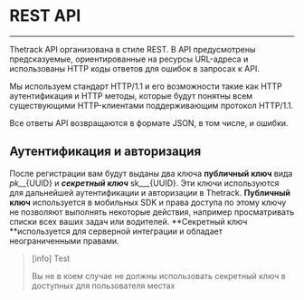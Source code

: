 # REST API

---

Thetrack API организована в стиле REST. В API предусмотрены предсказуемые, ориентированные на ресурсы URL-адреса и использованы HTTP коды ответов для ошибок в запросах к API.

Мы используем стандарт HTTP/1.1 и его возможности такие как HTTP аутентификация и HTTP методы, которые будут понятны всем существующими HTTP-клиентами поддерживающим протокол HTTP/1.1.

Все ответы API возвращаются в формате JSON, в том числе, и ошибки.

## Аутентификация и авторизация

После регистрации вам будут выданы два ключа **публичный ключ** вида _pk\__\_{UUID} и _**секретный ключ**_ sk\_\_\_{UUID}. Эти ключи используются для дальнейшей аутентификации и авторизации в Thetrack. **Публичный ключ** используется в мобильных SDK и права доступа по этому ключу не позволяют выполнять некоторые действия, например просматривать списки всех ваших задач или водителей. **Секретный ключ **используется для серверной интеграции и обладает неограниченными правами.

> \[info\] Test
>
> Вы не в коем случае не должны использовать секретный ключ в доступных для пользователя местах



